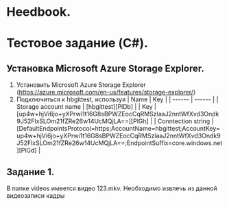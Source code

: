 # Heedbook. 
# Тестовое задание (C#).

## Установка Microsoft Azure Storage Explorer.
1. Установить Microsoft Azure Storage Explorer (https://azure.microsoft.com/en-us/features/storage-explorer/)
2. Подключиться к hbgittest, используя 
| Name | Key |
| ------ | ------ |
| Storage account name  | [hbgittest][PlDb] |
| Key | [up4w+hjVi6jo+yXPrwi1t16G8sBPWZEocCqRMSzlaaJ2nntWfXvd3Ondk9J52FlxSLOm21fZRe26w14UcMQjLA==][PlGh] |
| Conntection string | [DefaultEndpointsProtocol=https;AccountName=hbgittest;AccountKey=up4w+hjVi6jo+yXPrwi1t16G8sBPWZEocCqRMSzlaaJ2nntWfXvd3Ondk9J52FlxSLOm21fZRe26w14UcMQjLA==;EndpointSuffix=core.windows.net][PlGd] |

## Задание 1.
В папке videos имеется видео 123.mkv. Необходимо извлечь из данной видеозаписи кадры  
